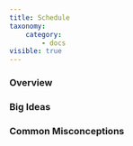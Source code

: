 ```yaml
---
title: Schedule
taxonomy:
    category:
        - docs
visible: true
---
```


### Overview

### Big Ideas

### Common Misconceptions
